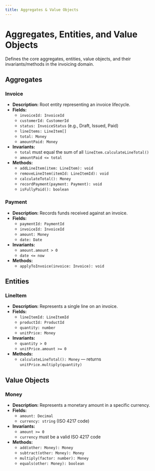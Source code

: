 ```yaml
---
title: Aggregates & Value Objects
---
```


# Aggregates, Entities, and Value Objects

Defines the core aggregates, entities, value objects, and their invariants/methods in the invoicing domain.

## Aggregates

### Invoice
- **Description:** Root entity representing an invoice lifecycle.
- **Fields:**
  - `invoiceId: InvoiceId`
  - `customerId: CustomerId`
  - `status: InvoiceStatus` (e.g., Draft, Issued, Paid)
  - `lineItems: LineItem[]`
  - `total: Money`
  - `amountPaid: Money`
- **Invariants:**
  - `total` must equal the sum of all `lineItem.calculateLineTotal()`
  - `amountPaid <= total`
- **Methods:**
  - `addLineItem(item: LineItem): void`
  - `removeLineItem(itemId: LineItemId): void`
  - `calculateTotal(): Money`
  - `recordPayment(payment: Payment): void`
  - `isFullyPaid(): boolean`

### Payment
- **Description:** Records funds received against an invoice.
- **Fields:**
  - `paymentId: PaymentId`
  - `invoiceId: InvoiceId`
  - `amount: Money`
  - `date: Date`
- **Invariants:**
  - `amount.amount > 0`
  - `date <= now`
- **Methods:**
  - `applyToInvoice(invoice: Invoice): void`

## Entities

### LineItem
- **Description:** Represents a single line on an invoice.
- **Fields:**
  - `lineItemId: LineItemId`
  - `productId: ProductId`
  - `quantity: number`
  - `unitPrice: Money`
- **Invariants:**
  - `quantity > 0`
  - `unitPrice.amount >= 0`
- **Methods:**
  - `calculateLineTotal(): Money` — returns `unitPrice.multiply(quantity)`

## Value Objects

### Money
- **Description:** Represents a monetary amount in a specific currency.
- **Fields:**
  - `amount: Decimal`  
  - `currency: string` (ISO 4217 code)
- **Invariants:**
  - `amount >= 0`
  - `currency` must be a valid ISO 4217 code
- **Methods:**
  - `add(other: Money): Money`
  - `subtract(other: Money): Money`
  - `multiply(factor: number): Money`
  - `equals(other: Money): boolean`

